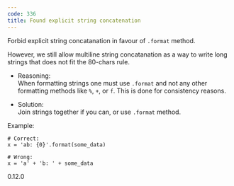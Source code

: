 ```yaml
---
code: 336
title: Found explicit string concatenation
---
```


Forbid explicit string concatanation in favour of `.format` method.

However, we still allow multiline string concatanation as a way to write
long strings that does not fit the 80-chars rule.

  - Reasoning:  
    When formatting strings one must use `.format` and not any other
    formatting methods like `%`, `+`, or `f`. This is done for
    consistency reasons.

  - Solution:  
    Join strings together if you can, or use `.format` method.

Example:

    # Correct:
    x = 'ab: {0}'.format(some_data)
    
    # Wrong:
    x = 'a' + 'b: ' + some_data

<div class="versionadded">

0.12.0

</div>